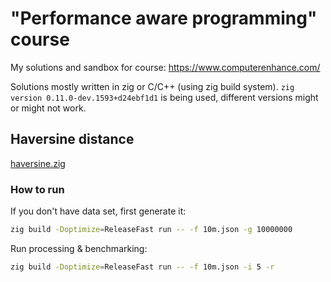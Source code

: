 # "Performance aware programming" course

My solutions and sandbox for course: https://www.computerenhance.com/

Solutions mostly written in zig or C/C++ (using zig build system).
`zig version 0.11.0-dev.1593+d24ebf1d1` is being used, different versions might or might not work.

## Haversine distance

[haversine.zig](src/haversine.zig)

### How to run

If you don't have data set, first generate it:
```bash
zig build -Doptimize=ReleaseFast run -- -f 10m.json -g 10000000
```

Run processing & benchmarking:
```bash
zig build -Doptimize=ReleaseFast run -- -f 10m.json -i 5 -r
```

